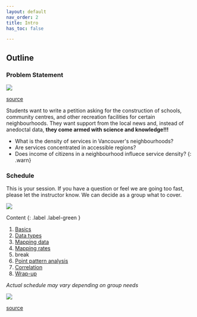 ```yaml
---
layout: default
nav_order: 2
title: Intro
has_toc: false

---
```


## Outline




### Problem Statement

<img src="{{site.baseurl}}/content/fig/open-data.png"> 

[source](https://opendata.vancouver.ca/pages/home/)


Students want to write a petition asking for the construction of schools, community centres, and other recreation facilities for certain neighbourhoods. 
They want support from the local news and, instead of anedoctal data, **they come armed with science and knowledge!!!**

- What is the density of services in Vancouver's neighbourhoods? 
- Are services concentrated in accessible regions? 
- Does income of citizens in a neighbourhood influece service density?
{: .warn}





### Schedule

This is your session. If you have a question or feel we are going too fast, please let the instructor know. We can decide as a group what to cover.


<img src="{{site.baseurl}}/content/fig/outline.png"> 

Content
{: .label .label-green }
1. [Basics](1-basics.md)
1. [Data types](2-data-types.md)
1. [Mapping data](3-mapping-data.md)
1. [Mapping rates](4-mapping-rates.md)
1. break
1. [Point pattern analysis](5-point-pattern.md)
1. [Correlation](6-correlation.md)
1. [Wrap-up](../resources.md)

_Actual schedule may vary depending on group needs_

<img src="{{site.baseurl}}/content/fig/xkcd-map.png"> 

[source](https://xkcd.com/1799/)







